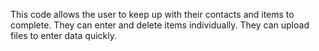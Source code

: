 This code allows the user to keep up with their contacts and items to complete.
They can enter and delete items individually.
They can upload files to enter data quickly.
